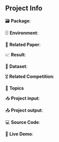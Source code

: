 ## Project Info

🗃 **Package**: 

🗄 **Environment**:

📑 **Related Paper**:

📈 **Result**:

🔗 **Dataset**:

🎖 **Related Competition**:

📰 **Topics**

📥 **Project input**:

📤 **Project output**:

💻 **Source Code**:  

📌 **Live Demo**: 